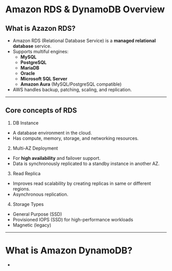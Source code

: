 # Amazon RDS & DynamoDB Overview

## What is Azazon RDS?
- Amazon RDS (Relational Database Service) is a **managed relational database** service.
- Supports multiful engines:
  - **MySQL**
  - **PostgreSQL**
  - **MariaDB**
  - **Oracle**
  - **Microsoft SQL Server**
  - **Amazon Aura** (MySQL/PostgreSQL compatible)
- AWS handles backup, patching, scaling, and replication.

---

## Core concepts of RDS

1. DB Instance
- A database environment in the cloud.
- Has compute, memory, storage, and networking resources.

2. Multi-AZ Deployment
- For **high availability** and failover support.
- Data is synchronously replicated to a standby instance in another AZ.

3. Read Replica
- Improves read scalability by creating replicas in same or different regions.
- Asynchronous replication.

4. Storage Types
- General Purpose (SSD)
- Provisioned IOPS (SSD) for high-performance workloads
- Magnetic (legacy)

---

# What is Amazon DynamoDB?

-
